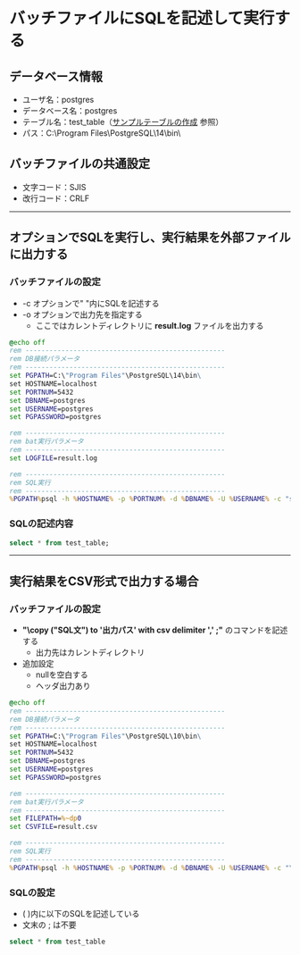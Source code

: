 # バッチファイルにSQLを記述して実行する

## データベース情報

* ユーザ名：postgres
* データベース名：postgres
* テーブル名：test_table（[サンプルテーブルの作成](https://github.com/junichitashiro/Technical-Notes/blob/master/DB/PostgreSQL/サンプルテーブルの作成.md) 参照）
* パス：C:\Program Files\PostgreSQL\14\bin\

## バッチファイルの共通設定

* 文字コード：SJIS
* 改行コード：CRLF


---

## オプションでSQLを実行し、実行結果を外部ファイルに出力する

### バッチファイルの設定

* -c オプションで" "内にSQLを記述する
* -o オプションで出力先を指定する
  * ここではカレントディレクトリに **result.log** ファイルを出力する

```bat
@echo off
rem --------------------------------------------------
rem DB接続パラメータ
rem --------------------------------------------------
set PGPATH=C:\"Program Files"\PostgreSQL\14\bin\
set HOSTNAME=localhost
set PORTNUM=5432
set DBNAME=postgres
set USERNAME=postgres
set PGPASSWORD=postgres

rem --------------------------------------------------
rem bat実行パラメータ
rem --------------------------------------------------
set LOGFILE=result.log

rem --------------------------------------------------
rem SQL実行
rem --------------------------------------------------
%PGPATH%psql -h %HOSTNAME% -p %PORTNUM% -d %DBNAME% -U %USERNAME% -c "select * from test_table;" -o %LOGFILE%
```

### SQLの記述内容

```sql
select * from test_table;
```

---

## 実行結果をCSV形式で出力する場合

### バッチファイルの設定

* **"\copy ("SQL文") to '出力パス' with csv delimiter ',' ;"** のコマンドを記述する
  * 出力先はカレントディレクトリ
* 追加設定
  * nullを空白する
  * ヘッダ出力あり

```bat
@echo off
rem --------------------------------------------------
rem DB接続パラメータ
rem --------------------------------------------------
set PGPATH=C:\"Program Files"\PostgreSQL\10\bin\
set HOSTNAME=localhost
set PORTNUM=5432
set DBNAME=postgres
set USERNAME=postgres
set PGPASSWORD=postgres

rem --------------------------------------------------
rem bat実行パラメータ
rem --------------------------------------------------
set FILEPATH=%~dp0
set CSVFILE=result.csv

rem --------------------------------------------------
rem SQL実行
rem --------------------------------------------------
%PGPATH%psql -h %HOSTNAME% -p %PORTNUM% -d %DBNAME% -U %USERNAME% -c "\copy (select * from test_table) to '%FILEPATH%%CSVFILE%' with csv delimiter ',' null as '' header;"
```

### SQLの設定

* ( )内に以下のSQLを記述している
* 文末の ; は不要

```sql
select * from test_table
```
